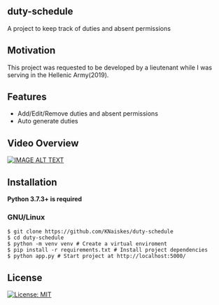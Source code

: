 ## duty-schedule
A project to keep track of duties and absent permissions

## Motivation
This project was requested to be developed by a lieutenant while I was serving in the Hellenic Army(2019).

## Features
* Add/Edit/Remove duties and absent permissions
* Auto generate duties

## Video Overview
[![IMAGE ALT TEXT](https://img.youtube.com/vi/mkE0oDfs_4k/0.jpg)](https://www.youtube.com/watch?v=mkE0oDfs_4k&list=PLiwVPqdcupKGgVf3y-sGjhqU_enCptK0D&index=2&t=0s)

## Installation
**Python 3.7.3+ is required**

### GNU/Linux

```
$ git clone https://github.com/KNaiskes/duty-schedule
$ cd duty-schedule
$ python -m venv venv # Create a virtual enviroment
$ pip install -r requirements.txt # Install project dependencies
$ python app.py # Start project at http://localhost:5000/
```
## License 
[![License: MIT](https://img.shields.io/badge/License-MIT-green.svg)](https://opensource.org/licenses/MIT)
